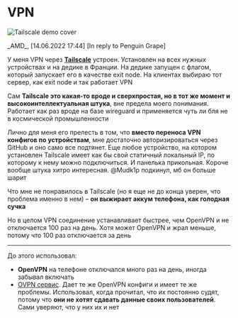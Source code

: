 # VPN

![Tailscale demo cover](https://i.imgur.com/3lMWzMJ.png)

\_AMD_, [14.06.2022 17:44]
[In reply to Penguin Grape]

У меня VPN через **[Tailscale](https://tailscale.com)** устроен. Установлен на всех нужных устройствах и на дедике в Франции. На дедике запущен с флагом, который запускает его в качестве exit node. На клиентах выбираю тот сервер, как exit node и так работает VPN

Сам **Tailscale это какая-то вроде и сверхпростая, но в тот же момент и высокоинтеллектуальная штука**, вне предела моего понимания. Работает как раз вроде на базе wireguard и применяется чуть ли бля не в космической промышленности

Лично для меня его прелесть в том, что **вместо переноса VPN конфигов по устройствам**, мне достаточно авторизироваться через GitHub и оно само все подтянет. Еще любое устройство, на котором установлен Tailscale имеет как бы свой статичный локальный IP, по которому к нему можно подключиться. И панелька прикольная. Короче вообще штука хитро интересная. @Mudk1p подкинул, мб он больше шарит

Что мне не понравилось в Tailscale (но я еще не до конца уверен, что проблема именно в нем) – **он выжирает аккум телефона, как голодная сучка**

Но в целом VPN соединение устанавливает быстрее, чем OpenVPN и не отключается 100 раз на день. Хотя может OpenVPN и жрал меньше, потому что 100 раз отключается за день

---

До этого использовал:

- **OpenVPN** на телефоне отключался много раз на день, иногда забывал включать
- [OVPN сервис](https://www.ovpn.com/en). Дает те же OpenVPN конфиги и имеет те же проблемы. Использовал, когда прочитал, что их постоянно судят, потому что **они не хотят сдавать данные своих пользователей**. Сами уверяют, что у них их и нет
